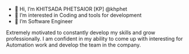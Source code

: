 - 👋 Hi, I’m KHITSADA PHETSAIOR [KP]  @khphet
- 👀 I’m interested in Coding and tools for development 
- 🌱 I’m Software Engineer

Extremely motivated to constantly develop my skills and grow professionally. I am confident in my ability to come up with interesting for Automation work and develop the team in the company.

<!---
khphet/khphet is a ✨ special ✨ repository because its `README.md` (this file) appears on your GitHub profile.
You can click the Preview link to take a look at your changes.
--->
